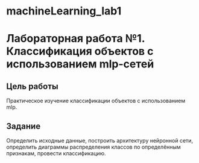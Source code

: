 # machineLearning_lab1

Лабораторная работа №1. Классификация объектов с использованием mlp-сетей
=======
Цель работы
-------
Практическое изучение классификации объектов с использованием mlp.

Задание
-------
Определить исходные данные, построить архитектуру нейронной сети, определить диаграммы распределения классов по определённым признакам, провести классификацию.
